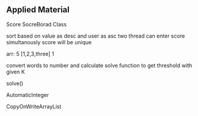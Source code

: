 ## Applied Material 

Score 
SocreBorad Class

sort based on value as desc and user as asc
two thread can enter score simultanously
score will be unique





arr: 
5
[1,2,3,three]
1

convert words to number and calculate 
solve function to get threshold with given K

solve()



AutomaticInteger

CopyOnWriteArrayList
